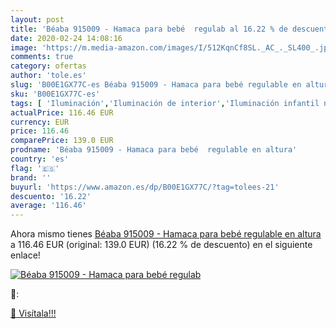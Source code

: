 ```yaml
---
layout: post
title: 'Béaba 915009 - Hamaca para bebé  regulab al 16.22 % de descuento'
date: 2020-02-24 14:08:16
image: 'https://m.media-amazon.com/images/I/512KqnCf8SL._AC_._SL400_.jpg'
comments: true
category: ofertas
author: 'tole.es'
slug: 'B00E1GX77C-es Béaba 915009 - Hamaca para bebé regulable en altura'
sku: 'B00E1GX77C-es'
tags: [ 'Iluminación','Iluminación de interior','Iluminación infantil nocturna','Lámparas e iluminación infantil','bebé', ]
actualPrice: 116.46 EUR
currency: EUR
price: 116.46
comparePrice: 139.0 EUR
prodname: 'Béaba 915009 - Hamaca para bebé  regulable en altura'
country: 'es'
flag: '🇪🇸'
brand: ''
buyurl: 'https://www.amazon.es/dp/B00E1GX77C/?tag=tolees-21'
descuento: '16.22'
average: '116.46'
---
```


Ahora mismo tienes [Béaba 915009 - Hamaca para bebé  regulable en altura](https://www.amazon.es/dp/B00E1GX77C/?tag=tolees-21) a 116.46 EUR (original: 139.0 EUR) (16.22 %  de descuento) en el siguiente enlace!

[![Béaba 915009 - Hamaca para bebé  regulab](https://m.media-amazon.com/images/I/512KqnCf8SL._AC_._SL400_.jpg)](https://www.amazon.es/dp/B00E1GX77C/?tag=tolees-21)

🔎:


[🛒 Visítala!!!](https://www.amazon.es/dp/B00E1GX77C/?tag=tolees-21)
